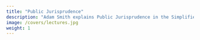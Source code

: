 ```yaml
---
title: "Public Jurisprudence"
description: "Adam Smith explains Public Jurisprudence in the Simplified Lectures on Jurisprudence"
image: /covers/lectures.jpg
weight: 1
---
```

